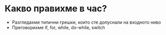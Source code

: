 # Какво правихме в час?

- Разгледахме типични грешки, които сте допуснали на входното ниво
- Преговорихме if, for, while, do-while, switch
